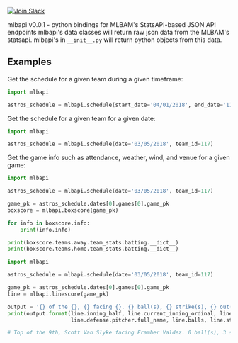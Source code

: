 [![Join Slack](https://img.shields.io/badge/slack-join-blue.svg)](https://mlbapi-slack-invite.herokuapp.com/)

mlbapi v0.0.1 - python bindings for MLBAM's StatsAPI-based JSON API endpoints
mlbapi's data classes will return raw json data from the MLBAM's statsapi.
mlbapi's in `__init__.py` will return python objects from this data.

Examples
--------
Get the schedule for a given team during a given timeframe:

```python
import mlbapi

astros_schedule = mlbapi.schedule(start_date='04/01/2018', end_date='11/01/2018', team_id=117)
```

Get the schedule for a given team for a given date:

```python
import mlbapi

astros_schedule = mlbapi.schedule(date='03/05/2018', team_id=117)
```

Get the game info such as attendance, weather, wind, and venue for a given game:

```python
import mlbapi

astros_schedule = mlbapi.schedule(date='03/05/2018', team_id=117)

game_pk = astros_schedule.dates[0].games[0].game_pk
boxscore = mlbapi.boxscore(game_pk)

for info in boxscore.info:
    print(info.info)

print(boxscore.teams.away.team_stats.batting.__dict__)
print(boxscore.teams.home.team_stats.batting.__dict__)

```

```python
import mlbapi

astros_schedule = mlbapi.schedule(date='03/05/2018', team_id=117)

game_pk = astros_schedule.dates[0].games[0].game_pk
line = mlbapi.linescore(game_pk)

output = '{} of the {}, {} facing {}. {} ball(s), {} strike(s), {} out(s)'
print(output.format(line.inning_half, line.current_inning_ordinal, line.offense.batter.full_name,
                    line.defense.pitcher.full_name, line.balls, line.strikes, line.outs))

# Top of the 9th, Scott Van Slyke facing Framber Valdez. 0 ball(s), 3 strike(s), 3 out(s)
```
